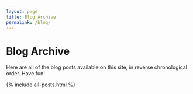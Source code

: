 ```yaml
---
layout: page
title: Blog Archive
permalink: /blog/
---
```

# Blog Archive

Here are all of the blog posts available on this site, in reverse chronological order. Have fun!

{% include all-posts.html %}